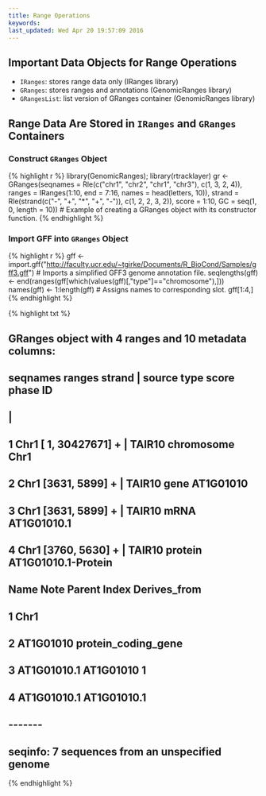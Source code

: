 ```yaml
---
title: Range Operations  
keywords: 
last_updated: Wed Apr 20 19:57:09 2016
---
```


## Important Data Objects for Range Operations

* `IRanges`: stores range data only (IRanges library)
* `GRanges`: stores ranges and annotations (GenomicRanges library)
* `GRangesList`: list version of GRanges container (GenomicRanges library)

## Range Data Are Stored in `IRanges` and `GRanges` Containers

### Construct `GRanges` Object


{% highlight r %}
library(GenomicRanges); library(rtracklayer)
gr <- GRanges(seqnames = Rle(c("chr1", "chr2", "chr1", "chr3"), c(1, 3, 2, 4)), ranges = IRanges(1:10, end = 7:16, names = head(letters, 10)), strand = Rle(strand(c("-", "+", "*", "+", "-")), c(1, 2, 2, 3, 2)), score = 1:10, GC = seq(1, 0, length = 10)) # Example of creating a GRanges object with its constructor function.
{% endhighlight %}

### Import GFF into `GRanges` Object

{% highlight r %}
gff <- import.gff("http://faculty.ucr.edu/~tgirke/Documents/R_BioCond/Samples/gff3.gff") # Imports a simplified GFF3 genome annotation file.
seqlengths(gff) <- end(ranges(gff[which(values(gff)[,"type"]=="chromosome"),])) 
names(gff) <- 1:length(gff) # Assigns names to corresponding slot.
gff[1:4,]
{% endhighlight %}

{% highlight txt %}
## GRanges object with 4 ranges and 10 metadata columns:
##     seqnames           ranges strand |   source       type     score     phase                  ID
##        <Rle>        <IRanges>  <Rle> | <factor>   <factor> <numeric> <integer>         <character>
##   1     Chr1 [   1, 30427671]      + |   TAIR10 chromosome      <NA>      <NA>                Chr1
##   2     Chr1 [3631,     5899]      + |   TAIR10       gene      <NA>      <NA>           AT1G01010
##   3     Chr1 [3631,     5899]      + |   TAIR10       mRNA      <NA>      <NA>         AT1G01010.1
##   4     Chr1 [3760,     5630]      + |   TAIR10    protein      <NA>      <NA> AT1G01010.1-Protein
##            Name                Note          Parent       Index Derives_from
##     <character>     <CharacterList> <CharacterList> <character>  <character>
##   1        Chr1                                            <NA>         <NA>
##   2   AT1G01010 protein_coding_gene                        <NA>         <NA>
##   3 AT1G01010.1                           AT1G01010           1         <NA>
##   4 AT1G01010.1                                            <NA>  AT1G01010.1
##   -------
##   seqinfo: 7 sequences from an unspecified genome
{% endhighlight %}

